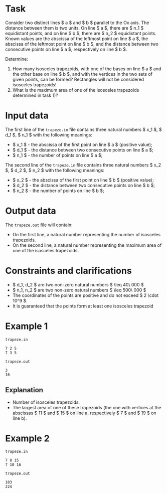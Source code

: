 # Task

Consider two distinct lines $ a $ and $ b $ parallel to the Ox axis. The distance between them is two units. On line $ a $, there are $ n_1 $ equidistant points, and on line $ b $, there are $ n_2 $ equidistant points. Known values are the abscissa of the leftmost point on line $ a $, the abscissa of the leftmost point on line $ b $, and the distance between two consecutive points on line $ a $, respectively on line $ b $.

Determine:
1) How many isosceles trapezoids, with one of the bases on line $ a $ and the other base on line $ b $, and with the vertices in the two sets of given points, can be formed? Rectangles will not be considered isosceles trapezoids!
2) What is the maximum area of one of the isosceles trapezoids determined in task 1)?

# Input data

The first line of the `trapeze.in` file contains three natural numbers $ x_1 $, $ d_1 $, $ n_1 $ with the following meanings:

* $ x_1 $ - the abscissa of the first point on line $ a $ (positive value);
* $ d_1 $ - the distance between two consecutive points on line $ a $;
* $ n_1 $ - the number of points on line $ a $;

The second line of the `trapeze.in` file contains three natural numbers $ x_2 $, $ d_2 $, $ n_2 $ with the following meanings:

* $ x_2 $ - the abscissa of the first point on line $ b $ (positive value);
* $ d_2 $ - the distance between two consecutive points on line $ b $;
* $ n_2 $ - the number of points on line $ b $;

# Output data

The `trapeze.out` file will contain:

* On the first line, a natural number representing the number of isosceles trapezoids.
* On the second line, a natural number representing the maximum area of one of the isosceles trapezoids.

# Constraints and clarifications

* $ d_1, d_2 $ are two non-zero natural numbers $ \leq 40\ 000 $
* $ n_1, n_2 $ are two non-zero natural numbers $ \leq 500\ 000 $
* The coordinates of the points are positive and do not exceed $ 2 \cdot 10^9 $.
* It is guaranteed that the points form at least one isosceles trapezoid

# Example 1

`trapeze.in`
```
7 2 5
7 3 5
```

`trapeze.out`
```
3
16
```

## Explanation

- Number of isosceles trapezoids.
- The largest area of one of these trapezoids (the one with vertices at the abscissas $ 11 $ and $ 15 $ on line a, respectively $ 7 $ and $ 19 $ on line b).

# Example 2

`trapeze.in`
```
7 8 15
7 10 16
```

`trapeze.out`
```
103
224
```

